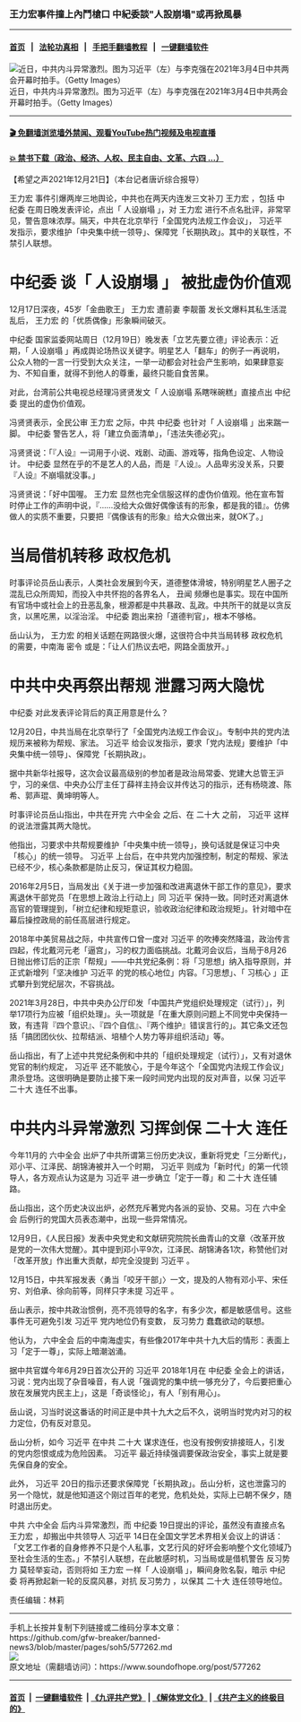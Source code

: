 ### 王力宏事件撞上內鬥槍口 中紀委談"人設崩塌"或再掀風暴
------------------------

#### [首页](https://github.com/gfw-breaker/banned-news3/blob/master/README.md) &nbsp;&nbsp;|&nbsp;&nbsp; [法轮功真相](https://github.com/begood0513/basic/blob/master/README.md)  &nbsp;&nbsp;|&nbsp;&nbsp; [手把手翻墙教程](https://github.com/gfw-breaker/guides/wiki)  &nbsp;&nbsp;|&nbsp;&nbsp; [一键翻墙软件](https://github.com/gfw-breaker/nogfw/blob/master/README.md)  



<div><img alt="近日，中共内斗异常激烈。图为习近平（左）与李克强在2021年3月4日中共两会开幕时拍手。（Getty Images）" src="https://img.soundofhope.org/2021-12/gettyimages-1231508906-16x9-1640095743922.jpg"/>
<br/><figcaption class="caption">
 近日，中共内斗异常激烈。图为习近平（左）与李克强在2021年3月4日中共两会开幕时拍手。（Getty Images）
</figcaption></div><hr/>

#### [ 🎬  免翻墙浏览墙外禁闻、观看YouTube热门视频及电视直播](https://github.com/gfw-breaker/HelloWorld)

#### [ 💥  禁书下载（政治、经济、人权、民主自由、文革、六四 ...）](https://github.com/gfw-breaker/books/blob/master/README.md)

<div><div class="Content__Wrapper sc-1bvya0-0 grZQxZ">
 <p class="meta-top">
  <span class="meta">
   【希望之声2021年12月21日】（本台记者唐䜣综合报导）
  </span>
 </p>
 <p class="MsoNormal" style="mso-margin-top-alt:auto;mso-margin-bottom-alt:auto">
  <ok href="/term/20459">
   王力宏
  </ok>
  事件引爆两岸三地舆论，中共也在两天内连发三文补刀
  <ok href="/term/20459">
   王力宏
  </ok>
  ，包括
  <ok href="/term/1272">
   中纪委
  </ok>
  在周日晚发表评论，点出「
  <ok href="/term/199540">
   人设崩塌
  </ok>
  」，对
  <ok href="/term/20459">
   王力宏
  </ok>
  进行不点名批评，非常罕见，警告意味浓厚。隔天，中共在北京举行「全国党内法规工作会议」，
  <ok href="/term/1063">
   习近平
  </ok>
  发指示，要求维护「中央集中统一领导」、保障党「长期执政」。其中的关联性，不禁引人联想。
  <o:p>
  </o:p>
 </p>
 <h1>
  <ok href="/term/1272">
   中纪委
  </ok>
  谈「
  <ok href="/term/199540">
   人设崩塌
  </ok>
  」 被批虚伪价值观
  <o:p>
  </o:p>
 </h1>
 <p>
  12月17日深夜，45岁「金曲歌王」
  <ok href="/term/20459">
   王力宏
  </ok>
  遭前妻
  <ok href="/term/663839">
   李靓蕾
  </ok>
  发长文爆料其私生活混乱后，
  <ok href="/term/20459">
   王力宏
  </ok>
  的「优质偶像」形象瞬间破灭。
  <o:p>
  </o:p>
 </p>
 <p>
  <ok href="/term/1272">
   中纪委
  </ok>
  国家监委网站周日（12月19日）晚发表「立艺先要立德」评论表示：近期，「
  <ok href="/term/199540">
   人设崩塌
  </ok>
  」再成舆论场热议关键字。明星艺人「翻车」的例子一再说明，公众人物的一言一行受到大众关注，一举一动都会对社会产生影响，如果肆意妄为、不知自重，就得不到他人的尊重，最终只能自食苦果。
  <o:p>
  </o:p>
 </p>
 <p>
  对此，台湾前公共电视总经理冯贤贤发文「
  <ok href="/term/199540">
   人设崩塌
  </ok>
  系瞎咪碗糕」直接点出
  <ok href="/term/1272">
   中纪委
  </ok>
  提出的虚伪价值观。
  <o:p>
  </o:p>
 </p>
 <p>
  冯贤贤表示，全民公审
  <ok href="/term/20459">
   王力宏
  </ok>
  之际，中共
  <ok href="/term/1272">
   中纪委
  </ok>
  也针对「
  <ok href="/term/199540">
   人设崩塌
  </ok>
  」出来踹一脚。
  <ok href="/term/1272">
   中纪委
  </ok>
  警告艺人，将「建立负面清单」，「违法失德必究」。
  <o:p>
  </o:p>
 </p>
 <p>
  冯贤贤说：「『人设』一词用于小说、戏剧、动画、游戏等，指角色设定、人物设计。
  <ok href="/term/1272">
   中纪委
  </ok>
  显然在乎的不是艺人的人品，而是『人设』。人品卑劣没关系，只要『人设』不崩塌就没事。」
  <o:p>
  </o:p>
 </p>
 <p>
  冯贤贤说：「好中国喔。
  <ok href="/term/20459">
   王力宏
  </ok>
  显然也完全信服这样的虚伪价值观。他在宣布暂时停止工作的声明中说，『……没给大众做好偶像该有的形象，都是我的错』。仿佛做人的实质不重要，只要把『偶像该有的形象』给大众做出来，就OK了。」
  <o:p>
  </o:p>
 </p>
 <h1>
  当局借机转移
  <ok href="/term/126731">
   政权危机
  </ok>
  <o:p>
  </o:p>
 </h1>
 <p>
  时事评论员岳山表示，人类社会发展到今天，道德整体滑坡，特别明星艺人圈子之混乱已众所周知，而投入中共怀抱的各界名人，
  <ok href="/term/14697">
   丑闻
  </ok>
  频爆也是事实。现在中国所有官场中或社会上的丑恶乱象，根源都是中共暴政、乱政。中共所干的就是以贪反贪，以黑吃黑，以淫治淫。
  <ok href="/term/1272">
   中纪委
  </ok>
  跑出来扮「道德判官」，根本不够格。
  <o:p>
  </o:p>
 </p>
 <p>
  岳山认为，
  <ok href="/term/20459">
   王力宏
  </ok>
  的相关话题在网路很火爆，这很符合中共当局转移
  <ok href="/term/126731">
   政权危机
  </ok>
  的需要，中南海
  <ok href="/term/118739">
   密令
  </ok>
  或是：「让人们热议去吧，网路全面放开。」
  <o:p>
  </o:p>
 </p>
 <h1>
  中共中央再祭出帮规 泄露习两大隐忧
  <o:p>
  </o:p>
 </h1>
 <p>
  <ok href="/term/1272">
   中纪委
  </ok>
  对此发表评论背后的真正用意是什么？
  <o:p>
  </o:p>
 </p>
 <p>
  12月20日，中共当局在北京举行了「全国党内法规工作会议」。专制中共的党内法规历来被称为帮规、家法。
  <ok href="/term/1063">
   习近平
  </ok>
  给会议发指示，要求「党内法规」要维护「中央集中统一领导」、保障党「长期执政」。
  <o:p>
  </o:p>
 </p>
 <p>
  据中共新华社报导，这次会议最高级别的参加者是政治局常委、党建大总管王沪宁，习的亲信、中央办公厅主任丁薛祥主持会议并传达习的指示，还有杨晓渡、陈希、郭声琨、黄坤明等人。
  <o:p>
  </o:p>
 </p>
 <p>
  时事评论员岳山指出，中共在开完
  <ok href="/term/1254">
   六中全会
  </ok>
  之后、在
  <ok href="/term/294559">
   二十大
  </ok>
  之前，
  <ok href="/term/1063">
   习近平
  </ok>
  这样的说法泄露其两大隐忧。
  <o:p>
  </o:p>
 </p>
 <p>
  他指出，习要求中共帮规要维护「中央集中统一领导」，换句话就是保证习中央「核心」的统一领导。
  <ok href="/term/1063">
   习近平
  </ok>
  上台后，在中共党内加强控制，制定的帮规、家法已经不少，核心条款都是防止反习，保证其权力稳固。
  <o:p>
  </o:p>
 </p>
 <p>
  2016年2月5日，当局发出《关于进一步加强和改进离退休干部工作的意见》，要求离退休干部党员「在思想上政治上行动上」同
  <ok href="/term/1063">
   习近平
  </ok>
  保持一致。同时还对离退休高官的管理提到，「树立纪律和规矩意识，验收政治纪律和政治规矩」。针对暗中在幕后操控政局的前任高层进行规定。
  <o:p>
  </o:p>
 </p>
 <p>
  2018年中美贸易战之际，中共宣传口曾一度对
  <ok href="/term/1063">
   习近平
  </ok>
  的吹捧突然降温，政治传言四起，传北戴河元老「逼宫」，习的权力面临挑战。北戴河会议后，当局于8月26日抛出修订后的正宗「帮规」——中共党纪条例：将「习思想」纳入指导原则，并正式新增列「坚决维护
  <ok href="/term/1063">
   习近平
  </ok>
  的党的核心地位」内容。「习思想」、「
  <ok href="/term/12225">
   习核心
  </ok>
  」正式攀升到党纪层次，不容挑战。
  <o:p>
  </o:p>
 </p>
 <p>
  2021年3月28日，中共中央办公厅印发「中国共产党组织处理规定（试行）」，列举17项行为应被「组织处理」。头一项就是「在重大原则问题上不同党中央保持一致，有违背『四个意识』、『四个自信』、『两个维护』错误言行的」。其它条文还包括「搞团团伙伙、拉帮结派、培植个人势力等非组织活动」等。
  <o:p>
  </o:p>
 </p>
 <p>
  岳山指出，有了上述中共党纪条例和中共的「组织处理规定（试行）」，又有对退休党官的制约规定，
  <ok href="/term/1063">
   习近平
  </ok>
  还不能放心，于是今年这个「全国党内法规工作会议」肃杀登场。这很明确是要防止接下来一段时间党内出现的反对声音，以保
  <ok href="/term/1063">
   习近平
  </ok>
  <ok href="/term/294559">
   二十大
  </ok>
  连任不出事。
  <o:p>
  </o:p>
 </p>
 <h1>
  中共内斗异常激烈 习挥剑保
  <ok href="/term/294559">
   二十大
  </ok>
  连任
  <o:p>
  </o:p>
 </h1>
 <p>
  今年11月的
  <ok href="/term/1254">
   六中全会
  </ok>
  出炉了中共所谓第三份历史决议，重新将党史「三分断代」，邓小平、江泽民、胡锦涛被并入一个时期，
  <ok href="/term/1063">
   习近平
  </ok>
  则成为「新时代」的第一代领导人，各方观点认为这是为
  <ok href="/term/1063">
   习近平
  </ok>
  进一步确立「定于一尊」和
  <ok href="/term/294559">
   二十大
  </ok>
  连任铺路。
  <o:p>
  </o:p>
 </p>
 <p>
  岳山指出，这个历史决议出炉，必然充斥著党内各派的妥协、交易。习在
  <ok href="/term/1254">
   六中全会
  </ok>
  后例行的党国大员表态潮中，出现一些异常情况。
  <o:p>
  </o:p>
 </p>
 <p>
  12月9日，《人民日报》发表中央党史和文献研究院院长曲青山的文章〈改革开放是党的一次伟大觉醒〉。其中提到邓小平9次，江泽民、胡锦涛各1次，称赞他们对「改革开放」作出重大贡献，却完全没提到
  <ok href="/term/1063">
   习近平
  </ok>
  。
  <o:p>
  </o:p>
 </p>
 <p>
  12月15日，中共军报发表〈勇当「咬牙干部」〉一文，提及的人物有邓小平、宋任穷、刘伯承、徐向前等，同样只字未提
  <ok href="/term/1063">
   习近平
  </ok>
  。
  <o:p>
  </o:p>
 </p>
 <p>
  岳山表示，按中共政治惯例，亮不亮领导的名字，有多少次，都是敏感信号。这些事件无可避免引发
  <ok href="/term/1063">
   习近平
  </ok>
  党内地位仍有变数，
  <ok href="/term/66832">
   反习势力
  </ok>
  蠢蠢欲动的联想。
  <o:p>
  </o:p>
 </p>
 <p>
  他认为，
  <ok href="/term/1254">
   六中全会
  </ok>
  后的中南海虚实，有些像2017年中共十九大后的情形：表面上习「定于一尊」，实际上暗潮汹涌。
  <o:p>
  </o:p>
 </p>
 <p>
  据中共官媒今年6月29日首次公开的
  <ok href="/term/1063">
   习近平
  </ok>
  2018年1月在
  <ok href="/term/1272">
   中纪委
  </ok>
  全会上的讲话，习说：党内出现了杂音噪音，有人说「强调党的集中统一够充分了，今后要把重心放在发展党内民主上」，这是「奇谈怪论」，有人「别有用心」。
  <o:p>
  </o:p>
 </p>
 <p>
  岳山说，习当时说这番话的时间正是中共十九大之后不久，说明当时党内对习的权力定位，仍有反对意见。
  <o:p>
  </o:p>
 </p>
 <p>
  岳山分析，如今
  <ok href="/term/1063">
   习近平
  </ok>
  在中共
  <ok href="/term/294559">
   二十大
  </ok>
  谋求连任，也没有按例安排接班人，引发的党内怨恨或成为危险因素。
  <ok href="/term/1063">
   习近平
  </ok>
  最近持续强调要保政治安全，事实上就是要先保自身的安全。
  <o:p>
  </o:p>
 </p>
 <p>
  此外，
  <ok href="/term/1063">
   习近平
  </ok>
  20日的指示还要求保障党「长期执政」。岳山分析，这也泄露习的另一个隐忧，就是他知道这个刚过百年的老党，危机处处，实际上已朝不保夕，随时退出历史。
  <o:p>
  </o:p>
 </p>
 <p>
  中共
  <ok href="/term/1254">
   六中全会
  </ok>
  后内斗异常激烈，而
  <ok href="/term/1272">
   中纪委
  </ok>
  19日提出的评论，虽然没有直接点名
  <ok href="/term/20459">
   王力宏
  </ok>
  ，却搬出中共领导人
  <ok href="/term/1063">
   习近平
  </ok>
  14日在全国文学艺术界相关会议上的讲话：「文艺工作者的自身修养不只是个人私事，文艺行风的好坏会影响整个文化领域乃至社会生活的生态。」不禁引人联想，在此敏感时机，习当局或是借机警告
  <ok href="/term/66832">
   反习势力
  </ok>
  莫轻举妄动，否则将如
  <ok href="/term/20459">
   王力宏
  </ok>
  一样「
  <ok href="/term/199540">
   人设崩塌
  </ok>
  」，瞬间身败名裂，暗示
  <ok href="/term/1272">
   中纪委
  </ok>
  将再掀起新一轮的反腐风暴，对抗
  <ok href="/term/66832">
   反习势力
  </ok>
  ，以保其
  <ok href="/term/294559">
   二十大
  </ok>
  连任领导地位。
  <span lang="EN-US">
   <o:p>
   </o:p>
  </span>
 </p>
 <p class="meta-btm">
  责任编辑：林莉
 </p>
</div>
</div>
<hr/>
手机上长按并复制下列链接或二维码分享本文章：<br/>
https://github.com/gfw-breaker/banned-news3/blob/master/pages/soh5/577262.md <br/>
<a href='https://github.com/gfw-breaker/banned-news3/blob/master/pages/soh5/577262.md'><img src='https://github.com/gfw-breaker/banned-news3/blob/master/pages/soh5/577262.md.png'/></a> <br/>
原文地址（需翻墙访问）：https://www.soundofhope.org/post/577262


------------------------
#### [首页](https://github.com/gfw-breaker/banned-news3/blob/master/README.md) &nbsp;|&nbsp; [一键翻墙软件](https://github.com/gfw-breaker/nogfw/blob/master/README.md) &nbsp;| [《九评共产党》](https://github.com/gfw-breaker/9ping.md/blob/master/README.md#九评之一评共产党是什么) | [《解体党文化》](https://github.com/gfw-breaker/jtdwh.md/blob/master/README.md) | [《共产主义的终极目的》](https://github.com/gfw-breaker/gczydzjmd.md/blob/master/README.md)


<img src='http://gfw-breaker.win/banned-news3/pages/soh5/577262.md' width='0px' height='0px'/>